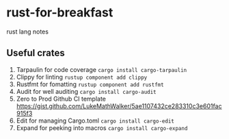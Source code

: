 # rust-for-breakfast
rust lang notes

## Useful crates
1. Tarpaulin for code coverage `cargo install cargo-tarpaulin`
2. Clippy for linting `rustup component add clippy`
3. Rustfmt for fomatting `rustup component add rustfmt`
4. Audit for well auditing `cargo install cargo-audit`
5. Zero to Prod Github CI template https://gist.github.com/LukeMathWalker/5ae1107432ce283310c3e601fac915f3
6. Edit for managing Cargo.toml `cargo install cargo-edit`
7. Expand for peeking into macros `cargo install cargo-expand`

